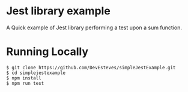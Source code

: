 # Jest library example

A Quick example of Jest library performing a test upon a sum function.

# Running Locally

```
$ git clone https://github.com/DevEsteves/simpleJestExample.git
$ cd simplejestexample
$ npm install
$ npm run test
```